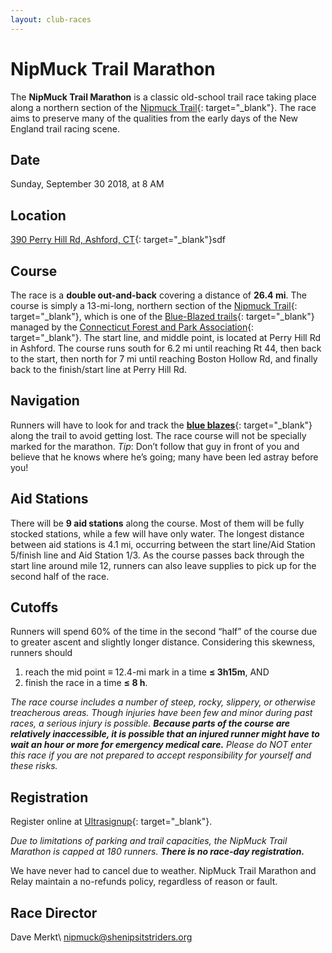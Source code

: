 ```yaml
---
layout: club-races
---
```


# NipMuck Trail Marathon
The **NipMuck Trail Marathon** is a classic old-school trail race taking place along a northern section of the [Nipmuck Trail](http://en.wikipedia.org/wiki/Nipmuck_Trail){: target="_blank"}. The race aims to preserve many of the qualities from the early days of the New England trail racing scene.

## Date
Sunday, September 30 2018, at 8 AM

## Location
[390 Perry Hill Rd, Ashford, CT](https://www.google.com/maps/place/390+Perry+Hill+Rd,+Ashford,+CT+06278/@41.879564,-72.1964925,17z/data=!3m1!4b1!4m2!3m1!1s0x89e68ee53e2e06d9:0xfb65c2ad57530606?hl=en){: target="_blank"}sdf

## Course
The race is a **double out-and-back** covering a distance of **26.4 mi**. The course is simply a 13-mi-long, northern section of the [Nipmuck Trail](http://en.wikipedia.org/wiki/Nipmuck_Trail){: target="_blank"}, which is one of the [Blue-Blazed trails](http://en.wikipedia.org/wiki/Blue-Blazed_Trails){: target="_blank"} managed by the [Connecticut Forest and Park Association](http://www.ctwoodlands.org/){: target="_blank"}. The start line, and middle point, is located at Perry Hill Rd in Ashford. The course runs south for 6.2 mi until reaching Rt 44, then back to the start, then north for 7 mi until reaching Boston Hollow Rd, and finally back to the finish/start line at Perry Hill Rd.

## Navigation
Runners will have to look for and track the [**blue blazes**](http://en.wikipedia.org/wiki/Blue-Blazed_Trails#Blue_Trail_.22Blazing.22.2C_Signage_and_other_Markers){: target="_blank"} along the trail to avoid getting lost. The race course will not be specially marked for the marathon. *Tip*: Don’t follow that guy in front of you and believe that he knows where he’s going; many have been led astray before you!

## Aid Stations
There will be **9 aid stations** along the course. Most of them will be fully stocked stations, while a few will have only water. The longest distance between aid stations is 4.1 mi, occurring between the start line/Aid Station 5/finish line and Aid Station 1/3. As the course passes back through the start line around mile 12, runners can also leave supplies to pick up for the second half of the race.

## Cutoffs
Runners will spend 60% of the time in the second “half” of the course due to greater ascent and slightly longer distance. Considering this skewness, runners should

1. reach the mid point ≡ 12.4-mi mark in a time **≤ 3h15m**, AND
2. finish the race in a time **≤ 8 h**.

*The race course includes a number of steep, rocky, slippery, or otherwise treacherous areas. Though injuries have been few and minor during past races, a serious injury is possible. **Because parts of the course are relatively inaccessible, it is possible that an injured runner might have to wait an hour or more for emergency medical care.** Please do NOT enter this race if you are not prepared to accept responsibility for yourself and these risks.*

## Registration
Register online at [Ultrasignup](https://ultrasignup.com/register.aspx?did=44695){: target="_blank"}.

*Due to limitations of parking and trail capacities, the NipMuck Trail Marathon is capped at 180 runners. **There is no race-day registration.***

We have never had to cancel due to weather. NipMuck Trail Marathon and Relay maintain a no-refunds policy, regardless of reason or fault.

## Race Director
Dave Merkt\\
[nipmuck@shenipsitstriders.org](mailto:nipmuck@shenipsitstriders.org)